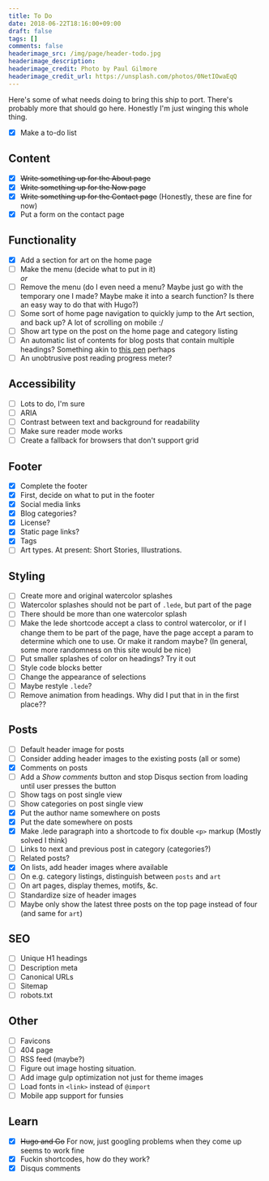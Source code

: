 ```yaml
---
title: To Do
date: 2018-06-22T18:16:00+09:00
draft: false
tags: []
comments: false
headerimage_src: /img/page/header-todo.jpg
headerimage_description:
headerimage_credit: Photo by Paul Gilmore
headerimage_credit_url: https://unsplash.com/photos/0NetIOwaEqQ
---
```


Here's some of what needs doing to bring this ship to port. There's probably more that should go here. Honestly I'm just winging this whole thing.

<!--more-->

- [x] Make a to-do list

## Content

- [x] ~~Write something up for the About page~~
- [x] ~~Write something up for the Now page~~
- [x] ~~Write something up for the Contact page~~ (Honestly, these are fine for now)
- [x] Put a form on the contact page

## Functionality

- [x] Add a section for art on the home page
- [ ] Make the menu (decide what to put in it)  
       _or_
- [ ] Remove the menu (do I even need a menu? Maybe just go with the temporary one I made? Maybe make it into a search function? Is there an easy way to do that with Hugo?)
- [ ] Some sort of home page navigation to quickly jump to the Art section, and back up? A lot of scrolling on mobile :/
- [ ] Show art type on the post on the home page and category listing
- [ ] An automatic list of contents for blog posts that contain multiple headings? Something akin to [this pen](https://codepen.io/von_designs/pen/jXQqaR) perhaps
- [ ] An unobtrusive post reading progress meter?

## Accessibility

- [ ] Lots to do, I'm sure
- [ ] ARIA
- [ ] Contrast between text and background for readability
- [ ] Make sure reader mode works
- [ ] Create a fallback for browsers that don't support grid

## Footer

- [x] Complete the footer
- [x] First, decide on what to put in the footer
- [x] Social media links
- [x] Blog categories?
- [x] License?
- [x] Static page links?
- [x] Tags
- [ ] Art types. At present: Short Stories, Illustrations.

## Styling

- [ ] Create more and original watercolor splashes
- [ ] Watercolor splashes should not be part of `.lede`, but part of the page
- [ ] There should be more than one watercolor splash
- [ ] Make the lede shortcode accept a class to control watercolor, or if I change them to be part of the page, have the page accept a param to determine which one to use. Or make it random maybe? (In general, some more randomness on this site would be nice)
- [ ] Put smaller splashes of color on headings? Try it out
- [ ] Style code blocks better
- [ ] Change the appearance of selections
- [ ] Maybe restyle `.lede`?
- [ ] Remove animation from headings. Why did I put that in in the first place??

## Posts

- [ ] Default header image for posts
- [ ] Consider adding header images to the existing posts (all or some)
- [x] Comments on posts
- [ ] Add a _Show comments_ button and stop Disqus section from loading until user presses the button
- [ ] Show tags on post single view
- [ ] Show categories on post single view
- [x] Put the author name somewhere on posts
- [x] Put the date somewhere on posts
- [x] Make .lede paragraph into a shortcode to fix double `<p>` markup (Mostly solved I think)
- [ ] Links to next and previous post in category (categories?)
- [ ] Related posts?
- [x] On lists, add header images where available
- [ ] On e.g. category listings, distinguish between `posts` and `art`
- [ ] On art pages, display themes, motifs, &c.
- [ ] Standardize size of header images
- [ ] Maybe only show the latest three posts on the top page instead of four (and same for `art`)

## SEO

- [ ] Unique H1 headings
- [ ] Description meta
- [ ] Canonical URLs
- [ ] Sitemap
- [ ] robots.txt

## Other

- [ ] Favicons
- [ ] 404 page
- [ ] RSS feed (maybe?)
- [ ] Figure out image hosting situation.
- [ ] Add image gulp optimization not just for theme images
- [ ] Load fonts in `<link>` instead of `@import`
- [ ] Mobile app support for funsies

## Learn

- [x] ~~Hugo and Go~~ For now, just googling problems when they come up seems to work fine
- [x] Fuckin shortcodes, how do they work?
- [x] Disqus comments
